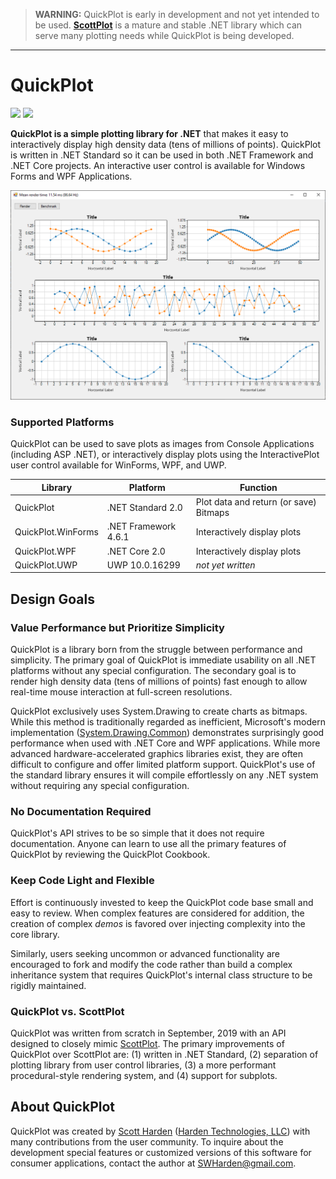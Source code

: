 > **WARNING:** QuickPlot is early in development and not yet intended to be used. **[ScottPlot](https://github.com/swharden/ScottPlot)** is a mature and stable .NET library which can serve many plotting needs while QuickPlot is being developed.

---

# QuickPlot
[![](https://img.shields.io/azure-devops/build/swharden/swharden/1?label=Build&logo=azure%20pipelines)](https://dev.azure.com/swharden/swharden/_build/latest?definitionId=1&branchName=master)
[![](https://img.shields.io/azure-devops/tests/swharden/swharden/1?label=Tests&logo=azure%20pipelines)](https://dev.azure.com/swharden/swharden/_build/latest?definitionId=1&branchName=master)

**QuickPlot is a simple plotting library for .NET** that makes it easy to interactively display high density data (tens of millions of points). QuickPlot is written in .NET Standard so it can be used in both .NET Framework and .NET Core projects. An interactive user control is available for Windows Forms and WPF Applications.

![](demos/QuickPlotDemos/screenshot.png)

### Supported Platforms

QuickPlot can be used to save plots as images from Console Applications (including ASP .NET), or interactively display plots using the InteractivePlot user control available for WinForms, WPF, and UWP.

Library | Platform | Function
---|---|---
QuickPlot | .NET Standard 2.0 | Plot data and return (or save) Bitmaps
QuickPlot.WinForms | .NET Framework 4.6.1 | Interactively display plots
QuickPlot.WPF | .NET Core 2.0 | Interactively display plots
QuickPlot.UWP | UWP 10.0.16299 | _not yet written_

## Design Goals

### Value Performance but Prioritize Simplicity
QuickPlot is a library born from the struggle between performance and simplicity. The primary goal of QuickPlot is immediate usability on all .NET platforms without any special configuration. The secondary goal is to render high density data (tens of millions of points) fast enough to allow real-time mouse interaction at full-screen resolutions.

QuickPlot exclusively uses System.Drawing to create charts as bitmaps. While this method is traditionally regarded as inefficient, Microsoft's modern implementation ([System.Drawing.Common](https://www.nuget.org/packages/System.Drawing.Common/)) demonstrates surprisingly good performance when used with .NET Core and WPF applications. While more advanced hardware-accelerated graphics libraries exist, they are often difficult to configure and offer limited platform support. QuickPlot's use of the standard library ensures it will compile effortlessly on any .NET system without requiring any special configuration.

### No Documentation Required
QuickPlot's API strives to be so simple that it does not require documentation. Anyone can learn to use all the primary features of QuickPlot by reviewing the QuickPlot Cookbook.

### Keep Code Light and Flexible
Effort is continuously invested to keep the QuickPlot code base small and easy to review. When complex features are considered for addition, the creation of complex _demos_ is favored over injecting complexity into the core library. 

Similarly, users seeking uncommon or advanced functionality are encouraged to fork and modify the code rather than build a complex inheritance system that requires QuickPlot's internal class structure to be rigidly maintained.

### QuickPlot vs. ScottPlot
QuickPlot was written from scratch in September, 2019 with an API designed to closely mimic [ScottPlot](https://github.com/swharden/ScottPlot). The primary improvements of QuickPlot over ScottPlot are: (1) written in .NET Standard, (2) separation of plotting library from user control libraries, (3) a more performant procedural-style rendering system, and (4) support for subplots.

## About QuickPlot
QuickPlot was created by [Scott Harden](http://www.SWHarden.com/) ([Harden Technologies, LLC](http://tech.swharden.com)) with many contributions from the user community. To inquire about the development special features or customized versions of this software for consumer applications, contact the author at [SWHarden@gmail.com](mailto:swharden@gmail.com).